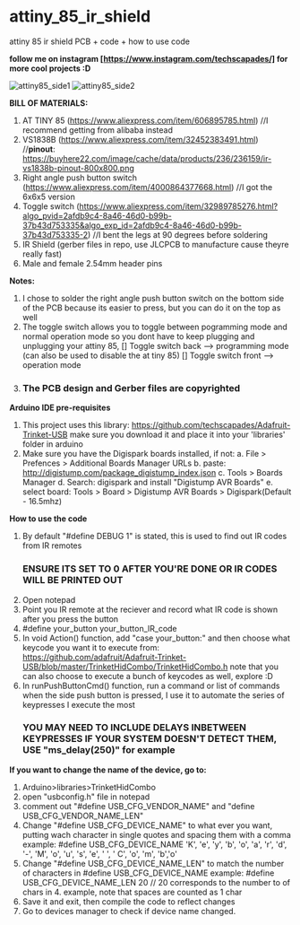 # attiny_85_ir_shield
attiny 85 ir shield PCB + code + how to use code

**follow me on instagram [https://www.instagram.com/techscapades/] for more cool projects :D**

![attiny85_side1](https://user-images.githubusercontent.com/76870663/122782881-a99d4e80-d2e3-11eb-9753-2a9bdd976d89.jpg)
![attiny85_side2](https://user-images.githubusercontent.com/76870663/122782990-c174d280-d2e3-11eb-9bce-d40834fc5eb4.jpg)


**BILL OF MATERIALS:**
1. AT TINY 85 (https://www.aliexpress.com/item/606895785.html) //I recommend getting from alibaba instead
2. VS1838B (https://www.aliexpress.com/item/32452383491.html) //**pinout**: https://buyhere22.com/image/cache/data/products/236/236159/ir-vs1838b-pinout-800x800.png
3. Right angle push button switch (https://www.aliexpress.com/item/4000864377668.html) //I got the 6x6x5 version
4. Toggle switch (https://www.aliexpress.com/item/32989785276.html?algo_pvid=2afdb9c4-8a46-46d0-b99b-37b43d753335&algo_exp_id=2afdb9c4-8a46-46d0-b99b-37b43d753335-2)
   //I bent the legs at 90 degrees before soldering
5. IR Shield (gerber files in repo, use JLCPCB to manufacture cause theyre really fast)
6. Male and female 2.54mm header pins

**Notes:**
1. I chose to solder the right angle push button switch on the bottom side of the PCB 
   because its easier to press, but you can do it on the top as well
2. The toggle switch allows you to toggle between pogramming mode and normal operation 
   mode so you dont have to keep plugging and unplugging your attiny 85,
   [] Toggle switch back --> programming mode (can also be used to disable the at tiny 85)
   [] Toggle switch front --> operation mode
3. ### The PCB design and Gerber files are copyrighted 



**Arduino IDE pre-requisites**
1. This project uses this library: https://github.com/techscapades/Adafruit-Trinket-USB 
   make sure you download it and place it into your 'libraries' folder in arduino
2. Make sure you have the Digispark boards installed, if not:
   a. File > Prefences > Additional Boards Manager URLs
   b. paste: http://digistump.com/package_digistump_index.json
   c. Tools > Boards Manager
   d. Search: digispark and install "Digistump AVR Boards"
   e. select board: Tools > Board > Digistump AVR Boards > Digispark(Default - 16.5mhz)
   

**How to use the code**
1. By default "#define DEBUG 1" is stated, this is used to find out IR codes from IR remotes
   ### ENSURE ITS SET TO 0 AFTER YOU'RE DONE OR IR CODES WILL BE PRINTED OUT
2. Open notepad
3. Point you IR remote at the reciever and record what IR code is shown after you press the button
4. #define your_button your_button_IR_code
5. In void Action() function, add "case your_button:" and then choose what keycode you 
   want it to execute from: https://github.com/adafruit/Adafruit-Trinket-USB/blob/master/TrinketHidCombo/TrinketHidCombo.h
   note that you can also choose to execute a bunch of keycodes as well, explore :D
6. In runPushButtonCmd() function, run a command or list of commands when the side push button is pressed, I use it
   to automate the series of keypresses I execute the most 
   ### YOU MAY NEED TO INCLUDE DELAYS INBETWEEN KEYPRESSES IF YOUR SYSTEM DOESN'T DETECT THEM, USE "ms_delay(250)" for example

**If you want to change the name of the device, go to:**
1. Arduino>libraries>TrinketHidCombo
2. open "usbconfig.h" file in notepad
3. comment out "#define USB_CFG_VENDOR_NAME" and "define USB_CFG_VENDOR_NAME_LEN"
4. Change "#define USB_CFG_DEVICE_NAME" to what ever you want, putting wach character in single quotes and spacing them with a comma
   example:  #define USB_CFG_DEVICE_NAME     'K', 'e', 'y', 'b', 'o', 'a', 'r', 'd', '-', 'M', 'o', 'u', 's', 'e', ' ', ' C', 'o', 'm', 'b','o'
5. Change "#define USB_CFG_DEVICE_NAME_LEN" to match the number of characters in #define USB_CFG_DEVICE_NAME
   example: #define USB_CFG_DEVICE_NAME_LEN 20 // 20 corresponds to the number to of chars in 4. example, note that spaces are counted as 1 char
6. Save it and exit, then compile the code to reflect changes
7. Go to devices manager to check if device name changed. 
